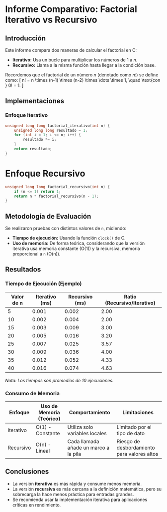 # Informe Comparativo: Factorial Iterativo vs Recursivo

## Introducción

Este informe compara dos maneras de calcular el factorial en C:  
- **Iterativo:** Usa un bucle para multiplicar los números de 1 a _n_.  
- **Recursivo:** Llama a la misma función hasta llegar a la condición base.

Recordemos que el factorial de un número _n_ (denotado como _n!_) se define como:
\[
n! = n \times (n-1) \times (n-2) \times \dots \times 1, \quad \text{con } 0! = 1.
\]

## Implementaciones

### Enfoque Iterativo

```c
unsigned long long factorial_iterativo(int n) {
    unsigned long long resultado = 1;
    for (int i = 1; i <= n; i++) {
        resultado *= i;
    }
    return resultado;
}
``` 
# Enfoque Recursivo

```c
unsigned long long factorial_recursivo(int n) {
    if (n <= 1) return 1;
    return n * factorial_recursivo(n - 1);
}
``` 
## Metodología de Evaluación

Se realizaron pruebas con distintos valores de `n`, midiendo:

- **Tiempo de ejecución:** Usando la función `clock()` de C.
- **Uso de memoria:** De forma teórica, considerando que la versión iterativa usa memoria constante (O(1)) y la recursiva, memoria proporcional a `n` (O(n)).

## Resultados

### Tiempo de Ejecución (Ejemplo)

| Valor de n | Iterativo (ms) | Recursivo (ms) | Ratio (Recursivo/Iterativo) |
|------------|----------------|----------------|-----------------------------|
| 5          | 0.001          | 0.002          | 2.00                        |
| 10         | 0.002          | 0.004          | 2.00                        |
| 15         | 0.003          | 0.009          | 3.00                        |
| 20         | 0.005          | 0.016          | 3.20                        |
| 25         | 0.007          | 0.025          | 3.57                        |
| 30         | 0.009          | 0.036          | 4.00                        |
| 35         | 0.012          | 0.052          | 4.33                        |
| 40         | 0.016          | 0.074          | 4.63                        |

*Nota: Los tiempos son promedios de 10 ejecuciones.*

### Consumo de Memoria

| Enfoque   | Uso de Memoria (Teórico) | Comportamiento                          | Limitaciones                                      |
|-----------|--------------------------|-----------------------------------------|---------------------------------------------------|
| Iterativo | O(1) - Constante         | Utiliza solo variables locales          | Limitado por el tipo de dato                       |
| Recursivo | O(n) - Lineal            | Cada llamada añade un marco a la pila   | Riesgo de desbordamiento para valores altos       |

## Conclusiones

- La versión **iterativa** es más rápida y consume menos memoria.
- La versión **recursiva** es más cercana a la definición matemática, pero su sobrecarga la hace menos práctica para entradas grandes.
- Se recomienda usar la implementación iterativa para aplicaciones críticas en rendimiento.

